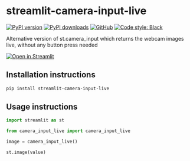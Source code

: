 # streamlit-camera-input-live

[![PyPI version](https://img.shields.io/pypi/v/streamlit-camera-input-live.svg?logo=pypi&logoColor=FFE873)](https://pypi.org/project/streamlit-camera-input-live/)
[![PyPI downloads](https://img.shields.io/pypi/dm/streamlit-camera-input-live.svg)](https://pypistats.org/packages/streamlit-camera-input-live)
[![GitHub](https://img.shields.io/github/license/blackary/streamlit-camera-input-live.svg)](LICENSE)
[![Code style: Black](https://img.shields.io/badge/code%20style-Black-000000.svg)](https://github.com/psf/black)

Alternative version of st.camera_input which returns the webcam images live, without any button press needed

[![Open in Streamlit](https://static.streamlit.io/badges/streamlit_badge_black_white.svg)](https://camera.streamlitapp.com)

## Installation instructions

```sh
pip install streamlit-camera-input-live
```

## Usage instructions

```python
import streamlit as st

from camera_input_live import camera_input_live

image = camera_input_live()

st.image(value)
```
